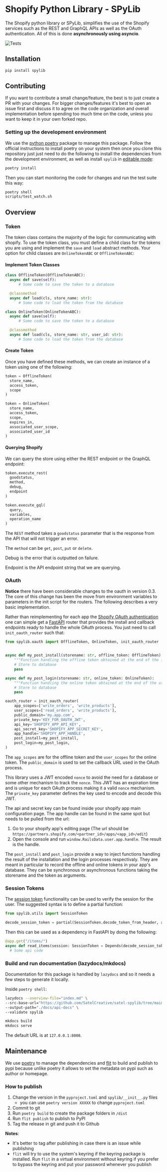 # Shopify Python Library - SPyLib

The Shopify python library or SPyLib, simplifies the use of the Shopify
services such as the REST and GraphQL APIs as well as the OAuth authentication.
All of this is done **asynchronously using asyncio**.

![Tests](https://github.com/SatelCreative/satel-spylib/actions/workflows/tests.yml/badge.svg)

## Installation

```bash
pip install spylib
```

## Contributing

If you want to contribute a small change/feature, the best is to just create a PR with
your changes.
For bigger changes/features it's best to open an issue first and discuss it to agree
on the code organization and overall implementation before spending too much time on
the code, unless you want to keep it in your own forked repo.

### Setting up the development environment

We use the [python poetry](https://python-poetry.org/) package to manage this package.
Follow the official instructions to install poetry on your system then once you clone
this repository just just need to do the following to install the dependencies from
the development environment, as well as install `spylib` in
[editable mode](https://pip.pypa.io/en/stable/cli/pip_install/#install-editable):

```bash
poetry install
```

Then you can start monitoring the code for changes and run the test suite this way:

```bash
poetry shell
scripts/test_watch.sh
```

## Overview

### Token

The token class contains the majority of the logic for communicating with shopify.
To use the token class, you must define a child class for the tokens you are using
and implement the `save` and `load` abstract methods. Your option for child classes
are `OnlineTokenABC` or `OfflineTokenABC`:

#### Implement Token Classes

```python
class OfflineToken(OfflineTokenABC):
  async def save(self):
      # Some code to save the token to a database

  @classmethod
  async def load(cls, store_name: str):
      # Some code to load the token from the database

class OnlineToken(OnlineTokenABC):
  async def save(self):
      # Some code to save the token to a database

  @classmethod
  async def load(cls, store_name: str, user_id: str):
      # Some code to load the token from the database
```

#### Create Token

Once you have defined these methods, we can create an instance of a token using
one of the following:

```python
token = OfflineToken(
  store_name,
  access_token,
  scope
)

token = OnlineToken(
  store_name,
  access_token,
  scope,
  expires_in,
  associated_user_scope,
  associated_user_id
)
```

#### Querying Shopify

We can query the store using either the REST endpoint or the GraphQL endpoint:

```python
token.execute_rest(
  goodstatus,
  method,
  debug,
  endpoint
)

token.execute_gql(
  query,
  variables,
  operation_name
)
```

The `REST` method takes a `goodstatus` parameter that is the response from the API
that will not trigger an error.

The `method` can be `get`, `post`, `put` or `delete`.

Debug is the error that is outputted on failure.

Endpoint is the API endpoint string that we are querying.

### OAuth

**Notice** there have been considerable changes to the oauth in version 0.3. The core
of this change has been the move from environment variables to parameters in the init
script for the routers. The following describes a very basic implementation.

Rather than reimplementing for each app the
[Shopify OAuth authentication](https://shopify.dev/tutorials/authenticate-with-oauth)
one can simple get a [FastAPI](https://fastapi.tiangolo.com/) router that provides
the install and callback endpoints ready to handle the whole OAuth process.
You just need to call `init_oauth_router` such that:

```python
from spylib.oauth import OfflineToken, OnlineToken, init_oauth_router


async def my_post_install(storename: str, offline_token: OfflineToken):
    """Function handling the offline token obtained at the end of the installation"""
    # Store to database
    pass

async def my_post_login(storename: str, online_token: OnlineToken):
    """Function handling the online token obtained at the end of the user login"""
    # Store to database
    pass

oauth_router = init_oauth_router(
    app_scopes=['write_orders', 'write_products'],
    user_scopes=['read_orders', 'write_products'],
    public_domain='my.app.com',
    private_key='KEY_FOR_OAUTH_JWT',
    api_key='SHOPIFY_APP_API_KEY',
    api_secret_key='SHOPIFY_APP_SECRET_KEY',
    app_handle='SHOPIFY_APP_HANDLE',
    post_install=my_post_install,
    post_login=my_post_login,
)
```

The `app_scopes` are for the offline token and the `user_scopes` for the online token.
The `public_domain` is used to set the callback URL used in the OAuth process.

This library uses a JWT encoded `nonce` to avoid the need for a database or some other
mechanism to track the `nonce`. This JWT has an expiration time and is unique for each
OAuth process making it a valid `nonce` mechanism.
The `private_key` parameter defines the key used to encode and decode this JWT.

The api and secret key can be found inside your shopify app main configuration page. The
app handle can be found in the same spot but needs to be pulled from the url:

1. Go to your shopify app's editing page (The url should be `https://partners.shopify.com/<partner_id>/apps/<app_id>/edit`)
2. Open the console and run `window.RailsData.user.app.handle`. The result is the handle.

The `post_install` and `post_login` provide a way to inject functions handling the
result of the installation and the login processes respectivaly. They are meant in
particular to record the offline and online tokens in your app's database.
They can be synchronous or asynchronous functions taking the storename and the token
as arguments.

### Session Tokens

The [session token](https://shopify.dev/apps/auth/session-tokens/authenticate-an-embedded-app-using-session-tokens)
functionality can be used to verify the session for the user. The suggested syntax is to define a partial function:

```python
from spylib.utils import SessionToken

decode_session_token = partial(SessionToken.decode_token_from_header, api_key=api_key, secret=secret)
```

Then this can be used as a dependency in FastAPI by doing the following:

```python
@app.get("/items/")
async def read_items(session: SessionToken = Depends(decode_session_token)):
  # Some api code
```

### Build and run documentation (lazydocs/mkdocs)

Documentation for this package is handled by `lazydocs` and so it needs a few steps to generate it locally.

Inside `poetry shell`:

```bash
lazydocs --overview-file="index.md" \
--src-base-url="https://github.com/SatelCreative/satel-spylib/tree/main" \
--output-path="./docs/api-docs" \
--validate spylib

mkdocs build
mkdocs serve
```

The default URL is at `127.0.0.1:8000`.

## Maintenance

We use [poetry](https://python-poetry.org/) to manage the dependencies and
[flit](https://flit.readthedocs.io/en/latest/index.html) to build and publish to pypi
because unlike poetry it allows to set the metadata on pypi such as author or homepage.

### How to publish

1. Change the version in the `pyproject.toml` and `spylib/__init__.py` files
   - you can use `poetry version XXXXX` to change `pyproject.toml`
2. Commit to git
3. Run `poetry build` to create the package folders in `/dist`
4. Run `flit publish` to publish to PyPI
5. Tag the release in git and push it to Github

**Notes**:

- It's better to tag after publishing in case there is an issue while publishing
- `flit` will try to use the system's keyring if the keyring package is installed.
  Run `flit` in a virtual environment without keyring if you prefer to bypass the
  keyring and put your password whenever you publish

